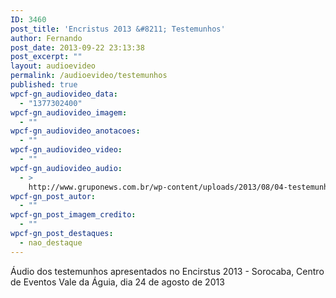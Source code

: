 ```yaml
---
ID: 3460
post_title: 'Encristus 2013 &#8211; Testemunhos'
author: Fernando
post_date: 2013-09-22 23:13:38
post_excerpt: ""
layout: audioevideo
permalink: /audioevideo/testemunhos
published: true
wpcf-gn_audiovideo_data:
  - "1377302400"
wpcf-gn_audiovideo_imagem:
  - ""
wpcf-gn_audiovideo_anotacoes:
  - ""
wpcf-gn_audiovideo_video:
  - ""
wpcf-gn_audiovideo_audio:
  - >
    http://www.gruponews.com.br/wp-content/uploads/2013/08/04-testemunhos.mp3
wpcf-gn_post_autor:
  - ""
wpcf-gn_post_imagem_credito:
  - ""
wpcf-gn_post_destaques:
  - nao_destaque
---
```

Áudio dos testemunhos apresentados no Encirstus 2013 - Sorocaba, Centro de Eventos Vale da Águia, dia 24 de agosto de 2013

